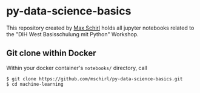 # py-data-science-basics

This repository created by [Max Schirl](https://github.com/mschirl) holds all jupyter notebooks related to the "DIH West Basisschulung mit Python" Workshop.

## Git clone within Docker

Within your docker container's `notebooks/` directory, call

```
$ git clone https://github.com/mschirl/py-data-science-basics.git
$ cd machine-learning
```
